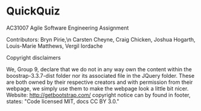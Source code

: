 # QuickQuiz
AC31007 Agile Software Engineering Assignment

Contributors:
Bryn Pirie,\n
Carsten Cheyne,
Craig Chicken,
Joshua Hogarth,
Louis-Marie Matthews,
Vergil Iordache

Copyright disclaimers

We, Group 9, declare that we do not in any way own the content within the boostrap-3.3.7-dist folder nor its associated file in the JQuery folder. These are both owned by their respective creators and with permission from their webpage, we simply use them to make the webpage look a little bit nicer.
Website: http://getbootstrap.com/
copyright notice can by found in footer, states: "Code licensed MIT, docs CC BY 3.0."
